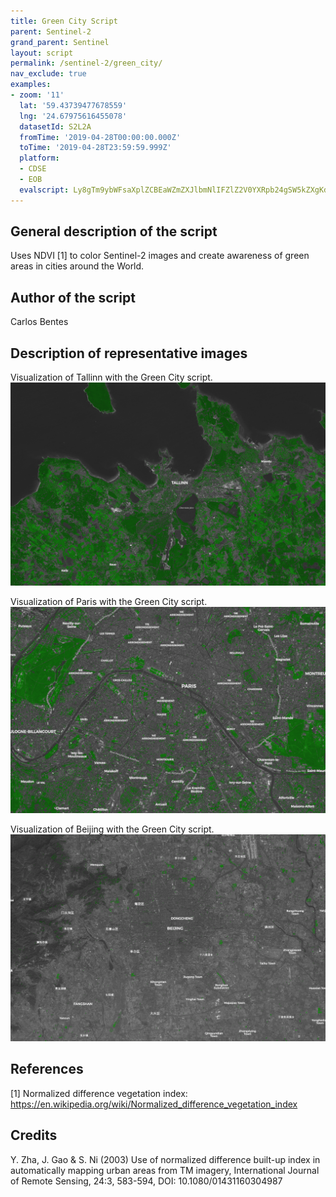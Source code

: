 ```yaml
---
title: Green City Script
parent: Sentinel-2
grand_parent: Sentinel
layout: script
permalink: /sentinel-2/green_city/
nav_exclude: true
examples:
- zoom: '11'
  lat: '59.43739477678559'
  lng: '24.67975616455078'
  datasetId: S2L2A
  fromTime: '2019-04-28T00:00:00.000Z'
  toTime: '2019-04-28T23:59:59.999Z'
  platform:
  - CDSE
  - EOB
  evalscript: Ly8gTm9ybWFsaXplZCBEaWZmZXJlbmNlIFZlZ2V0YXRpb24gSW5kZXgKdmFyIG5kdmkgPSAoQjA4LUIwNCkvKEIwOCtCMDQpOwoKLy8gVGhyZXNob2xkIGZvciB2ZWdldGF0aW9uCnZhciB2ZWdfdGggPSAwLjQ7CgovLyBTaW1wbGUgUkdCCnZhciBSID0gMi41KkIwNDsKdmFyIEcgPSAyLjUqQjAzOwp2YXIgQiA9IDIuNSpCMDI7CgovLyBUcmFuc2Zvcm0gdG8gQmxhY2sgYW5kIFdoaXRlCnZhciBZID0gMC4yKlIgKyAwLjcqRyArIDAuMSpCOwp2YXIgcGl4ZWwgPSBbWSwgWSwgWV07CgovLyBDaGFuZ2UgdmVnZXRhdGlvbiBjb2xvcgppZihuZHZpID49IHZlZ190aCkKICBwaXhlbCA9IFswLjEqWSwgMS44KlksIDAuMSpZXTsKCnJldHVybiBwaXhlbDs=
---
```


## General description of the script

Uses NDVI [1] to color Sentinel-2 images and create awareness of green areas in cities around the World.

## Author of the script

Carlos Bentes

## Description of representative images

Visualization of Tallinn with the Green City script.
![Green City script over Tallinn](fig/greencity_tallinn.png)

Visualization of Paris with the Green City script.
![Green City script over Paris](fig/greencity_paris.png)

Visualization of Beijing with the Green City script.
![Green City script over Beijing](fig/greencity_beijing.png)

## References

[1] Normalized difference vegetation index: 
https://en.wikipedia.org/wiki/Normalized_difference_vegetation_index

## Credits

Y. Zha, J. Gao & S. Ni (2003) Use of normalized difference built-up index in automatically mapping urban areas from TM imagery, International Journal of Remote Sensing, 24:3, 583-594, DOI: 10.1080/01431160304987
